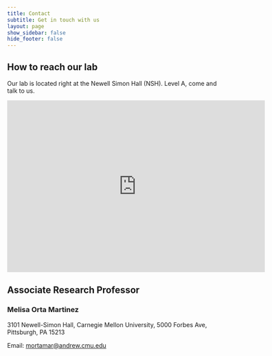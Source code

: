 ```yaml
---
title: Contact
subtitle: Get in touch with us
layout: page
show_sidebar: false
hide_footer: false
---
```


## How to reach our lab

Our lab is located right at the Newell Simon Hall (NSH). Level A, come and talk to us.



<div class="mapouter"><div class="gmap_canvas"><iframe width="600" height="400" id="gmap_canvas" src="https://maps.google.com/maps?q=newell%20simon%20hall&t=&z=15&ie=UTF8&iwloc=&output=embed" frameborder="0" scrolling="no" marginheight="0" marginwidth="0"></iframe><a href="https://www.embedgooglemap.net">embedgooglemap.net</a></div><style>.mapouter{position:relative;text-align:right;height:400px;width:600px;}.gmap_canvas {overflow:hidden;background:none!important;height:400px;width:600px;}</style></div>

## Associate Research Professor

### Melisa Orta Martinez
3101 Newell-Simon Hall, Carnegie Mellon University, 5000 Forbes Ave, Pittsburgh, PA 15213

Email: [mortamar@andrew.cmu.edu](mailto:mortamar@andrew.cmu.edu)

<!---
## Administrative Assistant
### Brian
NSH, Carnegie Mellon University, 5000 Forbes Ave, Pittsburgh, PA 15213

Email: [brian@andrew.cmu.edu](mailto:brian@andrew.cmu.edu)
-->


